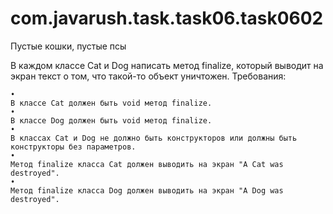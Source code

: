 # com.javarush.task.task06.task0602

Пустые кошки, пустые псы

В каждом классе Cat и Dog написать метод finalize, который выводит на экран текст о том, что такой-то объект уничтожен.
Требования:

    •
    В классе Cat должен быть void метод finalize.
    •
    В классе Dog должен быть void метод finalize.
    •
    В классах Cat и Dog не должно быть конструкторов или должны быть конструкторы без параметров.
    •
    Метод finalize класса Cat должен выводить на экран "A Cat was destroyed".
    •
    Метод finalize класса Dog должен выводить на экран "A Dog was destroyed".
